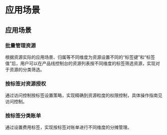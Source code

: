 # 应用场景

## 应用场景

### 批量管理资源
根据资源实际的应用场景、归属等不同维度为资源设置不同的“标签键”和“标签值”后，用户可以在产品线控制台的资源列表按不同维度的标签筛选资源，实现对于资源的分类筛选。

### 按标签对资源授权
通过访问控制按标签设置策略，实现精确到资源粒度的权限控制，具体操作指南见访问控制。

### 按标签分类账单
通过设置费用标签，实现按标签对账单进行不同维度的分摊管理。
